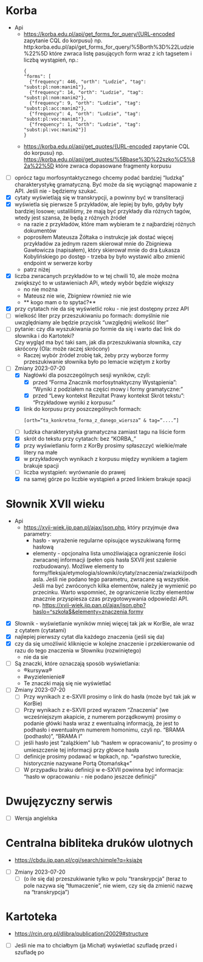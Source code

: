 # Korba
- Api
  - https://korba.edu.pl/api/get_forms_for_query/{URL-encoded zapytanie CQL do korpusu}
    np. http:korba.edu.pl/api/get_forms_for_query/%5Borth%3D%22Ludzie%22%5D
    które zwraca listę pasujących form wraz z ich tagsetem i liczbą wystąpień, np.:
    ```
    {
    "forms": [
      {"frequency": 446, "orth": "Ludzie", "tag": "subst:pl:nom:manim1"},
      {"frequency": 14, "orth": "Ludzie", "tag": "subst:pl:nom:manim2"},
      {"frequency": 9, "orth": "Ludzie", "tag": "subst:pl:acc:manim2"},
      {"frequency": 4, "orth": "Ludzie", "tag": "subst:pl:voc:manim1"},
      {"frequency": 1, "orth": "Ludzie", "tag": "subst:pl:voc:manim2"}]
    }
    ```
  - https://korba.edu.pl/api/get_quotes/{URL-encoded zapytanie CQL do korpusu}
    np. https://korba.edu.pl/api/get_quotes/%5Bbase%3D%22szko%C5%82a%22%5D
    które zwraca dopasowane fragmenty korpusu
- [ ] oprócz tagu morfosyntaktycznego chcemy podać bardziej “ludzką” charakterystykę gramatyczną. 
      Być może da się wyciągnąć mapowanie z API. Jeśli nie - będziemy szukać.
- [x] cytaty wyświetlają się w transkrypcji, a powinny być w transliteracji
- [x] wyświetla się pierwsze 5 przykładów, ale lepiej by było, gdyby były bardziej losowe;
      ustaliliśmy, że mają być przykłady dla różnych tagów, wtedy jest szansa,
      że będą z różnych źródeł
  - na razie z przykładów, które mam wybieram te z najbardziej różnych dokumentów
  - poprosiłem Mateusza Żółtaka o instrukcje jak dostać więcej przykładów za jednym razem
    skierował mnie do Zbigniewa Gawłowicza (napisałem), 
    który skierował mnie do dra Łukasza Kobylińskiego po dostęp - trzeba by było wystawić albo
    zmienić endpoint w serwerze korby
  - patrz niżej
- [x] liczba zwracanych przykładów to w tej chwili 10, ale może można zwiększyć to w ustawieniach APi,
  wtedy wybór będzie większy
  - no nie można
  - Mateusz nie wie, Zbigniew również nie wie
  - ** kogo mam o to spytać?**
- [x] przy cytatach nie da się wyświetlić roku - nie jest dostępny przez API
- [ ] wielkość liter przy przeszukiwaniu po formach: domyślnie nie uwzględniamy
  ale będzie przycisk “uwzględnij wielkość liter”
- [ ] pytanie: czy dla wyszukiwania po formie da się i warto dać link do słownika i do Kartoteki?  
  Czy wygląd ma być taki sam, jak dla przeszukiwania słownika, czy skrócony
  (Ola: może raczej skrócony)
  - Raczej wybór źródeł zrobię tak, żeby przy wyborze formy przeszukiwanie słownika było po lemacie
    wziętym z korby
- [ ] Zmiany 2023-07-20
  - [x] Nagłówki dla poszczególnych sesji wyników, czyli:
    - [x] przed “Forma Znacznik morfosytnaktyczny Wystąpienia”: “Wyniki z podziałem na części mowy i formy gramatyczne:”
    - [x] przed “Lewy kontekst Rezultat Prawy kontekst Skrót tekstu”: “Przykładowe wyniki z korpusu:”
  - [x] link do korpusu przy poszczególnych formach:
    ```
    [orth=”ta_konkretna_forma_z_danego_wiersza” & tag=”....”]
    ```
  - [ ] ludzka charakterystyka gramatyczna zamiast tagu na liście form
  - [x] skrót do tekstu przy cytatach: bez “KORBA_”
  - [x] przy wyświetlaniu form z KorBy prosimy spłaszczyć wielkie/małe litery na małe
  - [x] w przykładowych wynikach z korpusu między wynikiem a tagiem brakuje spacji
  - [ ] liczba wystąpień: wyrównanie do prawej
  - [x] na samej górze po liczbie wystąpień a przed linkiem brakuje spacji
# Słownik XVII wieku
- Api
  - https://xvii-wiek.ijp.pan.pl/ajax/json.php, który przyjmuje dwa parametry:
    - hasło - wyrażenie regularne opisujące wyszukiwaną formę hasłową
    - elementy - opcjonalna lista umożliwiająca ograniczenie ilości zwracanej informacji
      (pełen opis hasła SXVII jest szalenie rozbudowany).
      Możliwe elementy to formy/fleksja/etymologia/slowniki/cytaty/znaczenia/zwiazki/podhasla.
      Jeśli nie podano tego parametru, zwracane są wszystkie.
      Jeśli ma być zwróconych kilka elementów, należy je wymienić po przecinku.
      Warto wspomnieć, że ograniczenie liczby elementów znacznie przyspiesza
      czas przygotowywania odpowiedzi API.
      np. https://xvii-wiek.ijp.pan.pl/ajax/json.php?haslo=^szkoła$&elementy=znaczenia,formy
- [x] Słownik - wyświetlanie wyników mniej więcej tak jak w KorBie, ale wraz z cytatem (cytatami)
- [x] najlepiej pierwszy cytat dla każdego znaczenia (jeśli się da) 
- [x] czy da się umożliwić kliknięcie w kolejne znaczenie
  i przekierowanie od razu do tego znaczenia w Słowniku (rozwiniętego)
    - nie da sie 
- [ ] Są znaczki, które oznaczają sposób wyświetlania:
    - ®kursywa®
    - #wyzielenienie#
    - Te znaczki mają się nie wyświetlać
- [ ] Zmiany 2023-07-20
  - [ ] Przy wynikach z e-SXVII prosimy o link do hasła (może być tak jak w KorBie)
  - [ ] Przy wynikach z e-SXVII przed wyrazem “Znaczenia” (we wcześniejszym akapicie, z numerem porządkowym)
    prosimy o podanie główki hasła wraz z ewentualną informacją, że jest to podhasło i ewentualnym numerem homonimu,
    czyli np. “BRAMA (podhasło)”, “BRAMA I”
  - [ ] jeśli hasło jest “zalążkiem” lub “hasłem w opracowaniu”, to prosimy o umieszczenie tej informacji przy główce hasła
  - [ ] definicje prosimy podawać w łapkach, np. “»państwo tureckie, historycznie nazywane Portą Otomańską«”
  - [ ] W przypadku braku definicji w e-SXVII powinna być informacja: “hasło w opracowaniu - nie podano jeszcze definicji”

# Dwujęzyczny serwis
- [ ] Wersja angielska

# Centralna bibliteka druków ulotnych
- https://cbdu.ijp.pan.pl/cgi/search/simple?q=książę
- [ ] Zmiany 2023-07-20
  - [ ] (o ile się da) przeszukiwanie tylko w polu “transkrypcja”
    (teraz to pole nazywa się “tłumaczenie”, nie wiem, czy się da zmienić nazwę na “transkrypcja”)

# Kartoteka
- https://rcin.org.pl/dlibra/publication/20029#structure
- [ ] Jeśli nie ma to chciałbym (ja Michał) wyświetlać szufladę przed i szufladę po

